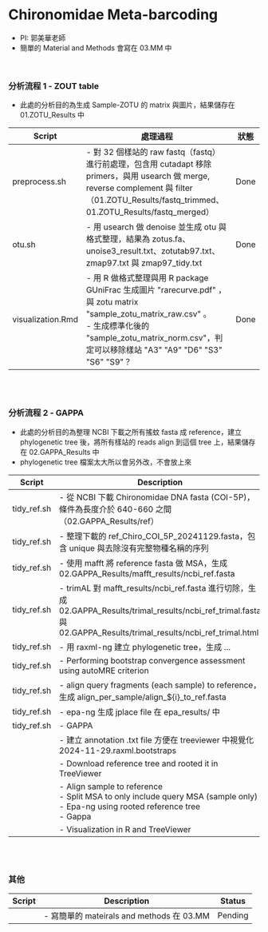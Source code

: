 # Chironomidae Meta-barcoding
- PI: 郭美華老師
- 簡單的 Material and Methods 會寫在 03.MM 中

<br>


### 分析流程 1 - ZOUT table

- 此處的分析目的為生成 Sample-ZOTU 的 matrix 與圖片，結果儲存在 01.ZOTU_Results 中

| Script      | 處理過程                      | 狀態 |
|------------|----------------------------------|-----|
| preprocess.sh | - 對 32 個樣站的 raw fastq（fastq）進行前處理，包含用 cutadapt 移除 primers，與用 usearch 做 merge, reverse complement 與 filter （01.ZOTU_Results/fastq_trimmed、01.ZOTU_Results/fastq_merged）   |  Done  |
| otu.sh | - 用 usearch 做 denoise 並生成 otu 與格式整理，結果為 zotus.fa、unoise3_result.txt、zotutab97.txt、zmap97.txt 與 zmap97_tidy.txt | Done |
| visualization.Rmd | - 用 R 做格式整理與用 R package GUniFrac 生成圖片 "rarecurve.pdf" ，與 zotu matrix "sample_zotu_matrix_raw.csv" 。 <br> - 生成標準化後的 "sample_zotu_matrix_norm.csv"，判定可以移除樣站 "A3" "A9" "D6" "S3" "S6" "S9"？ | Done |


<br>
<br>


### 分析流程 2 - GAPPA

- 此處的分析目的為整理 NCBI 下載之所有搖蚊 fasta 成 reference，建立 phylogenetic tree 後，將所有樣站的 reads align 到這個 tree 上，結果儲存在 02.GAPPA_Results 中
- phylogenetic tree 檔案太大所以會另外改，不會放上來

| Script      | Description                      | Status |
|------------|----------------------------------|---------|
| tidy_ref.sh | - 從 NCBI 下載 Chironomidae DNA fasta (COI-5P)，條件為長度介於 640-660 之間（02.GAPPA_Results/ref） | Done |
| tidy_ref.sh | - 整理下載的 ref_Chiro_COI_5P_20241129.fasta，包含 unique 與去除沒有完整物種名稱的序列  | Done |
| tidy_ref.sh | - 使用 mafft 將 reference fasta 做 MSA，生成 02.GAPPA_Results/mafft_results/ncbi_ref.fasta | Done |
| tidy_ref.sh | - trimAL 對 mafft_results/ncbi_ref.fasta 進行切除，生成 02.GAPPA_Results/trimal_results/ncbi_ref_trimal.fasta 與 02.GAPPA_Results/trimal_results/ncbi_ref_trimal.html  | Done |
| tidy_ref.sh | - 用 raxml-ng 建立 phylogenetic tree，生成 ... | Running |
| tidy_ref.sh | - Performing bootstrap convergence assessment using autoMRE criterion | Running |
| tidy_ref.sh | - align query fragments (each sample) to reference，生成 align_per_sample/align_${i}_to_ref.fasta | Running |
| tidy_ref.sh | - epa-ng 生成 jplace file 在 epa_results/ 中 | Running |
| tidy_ref.sh | - GAPPA | Running |
|      | - 建立 annotation .txt file 方便在 treeviewer 中視覺化 2024-11-29.raxml.bootstraps  | Pending |
|      | - Download reference tree and rooted it in TreeViewer  | Pending |
|      | - Align sample to reference <br> - Split MSA to only include query MSA (sample only) <br> - Epa-ng using rooted reference tree <br> - Gappa | Pending |
|      | - Visualization in R and TreeViewer | Pending |

<br>
<br>


### 其他

| Script      | Description                      | Status |
|------------|----------------------------------|---------|
|  | - 寫簡單的 mateirals and methods 在 03.MM | Pending |


